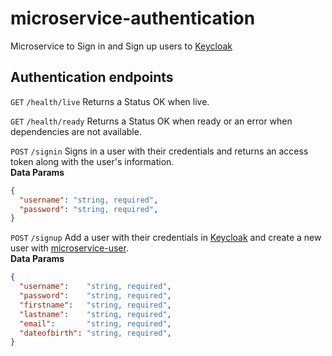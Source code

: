 # microservice-authentication
Microservice to Sign in and Sign up users to [Keycloak](https://github.com/Ubivius/deploy-keycloak)

## Authentication endpoints

`GET` `/health/live` Returns a Status OK when live.

`GET` `/health/ready` Returns a Status OK when ready or an error when dependencies are not available.

`POST` `/signin` Signs in a user with their credentials and returns an access token along with the user's information. </br>
__Data Params__
```json
{
  "username": "string, required",
  "password": "string, required",
}
```

`POST` `/signup` Add a user with their credentials in [Keycloak](https://github.com/Ubivius/deploy-keycloak) and create a new user with [microservice-user](https://github.com/Ubivius/microservice-user). </br>
__Data Params__
```json
{
  "username":    "string, required",
  "password":    "string, required",
  "firstname":   "string, required",
  "lastname":    "string, required",
  "email":       "string, required",
  "dateofbirth": "string, required",
}
```
